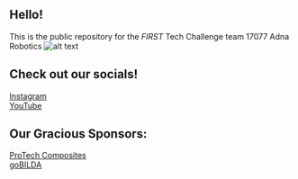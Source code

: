 ## Hello!

This is the public repository for the *FIRST* Tech Challenge team 17077 Adna Robotics
![alt text](https://cdn.discordapp.com/attachments/460515802542637086/899882019650146324/Adna_Robotics_17077_Logo.jpg)

## Check out our socials!
[Instagram](https://www.instagram.com/adna.robotics.17077/) <br />
[YouTube](https://www.youtube.com/channel/UC0_NVb8b7AbMG6UU6FvKR-Q)

## Our Gracious Sponsors:

[ProTech Composites](https://www.protechcomposites.com/) <br />
[goBILDA](https://www.gobilda.com/)


